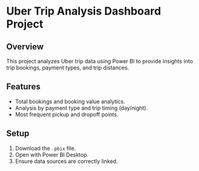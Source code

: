 # Uber Trip Analysis Dashboard Project

## Overview
This project analyzes Uber trip data using Power BI to provide insights into trip bookings, payment types, and trip distances.

## Features
- Total bookings and booking value analytics.
- Analysis by payment type and trip timing (day/night).
- Most frequent pickup and dropoff points.

## Setup
1. Download the `.pbix` file.
2. Open with Power BI Desktop.
3. Ensure data sources are correctly linked.
